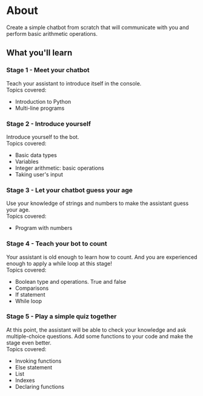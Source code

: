 # About
Create a simple chatbot from scratch that will communicate with you and perform basic arithmetic operations.

## What you'll learn

### Stage 1 - Meet your chatbot
Teach your assistant to introduce itself in the console.  
Topics covered:
- Introduction to Python
- Multi-line programs

### Stage 2 - Introduce yourself
Introduce yourself to the bot.  
Topics covered:
- Basic data types
- Variables
- Integer arithmetic: basic operations
- Taking user's input

### Stage 3 - Let your chatbot guess your age
Use your knowledge of strings and numbers to make the assistant guess your age.  
Topics covered:
  - Program with numbers

### Stage 4 - Teach your bot to count
Your assistant is old enough to learn how to count. And you are experienced enough to apply a while loop at this stage!  
Topics covered:
- Boolean type and operations. True and false
- Comparisons
- If statement
- While loop

### Stage 5 - Play a simple quiz together
At this point, the assistant will be able to check your knowledge and ask multiple-choice questions. Add some functions to your code and make the stage even better.  
Topics covered:
- Invoking functions
- Else statement
- List
- Indexes
- Declaring functions
